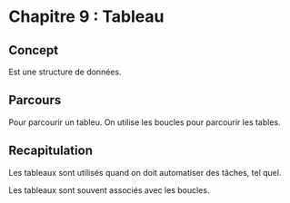 # Chapitre 9 : Tableau

## Concept
Est une structure de données.


## Parcours
Pour parcourir un tableu. On utilise les boucles pour parcourir les tables.

## Recapitulation
Les tableaux sont utilisés quand on doit automatiser des tâches, tel quel.

Les tableaux sont souvent associés avec les boucles.